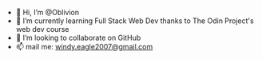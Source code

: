 - 👋 Hi, I’m @Oblivion
- 🌱 I’m currently learning Full Stack Web Dev thanks to The Odin Project's web dev course
- 💞️ I’m looking to collaborate on GitHub
- 📫 mail me: windy.eagle2007@gmail.com

<!---
NightFalconX/NightFalconX is a ✨ special ✨ repository because its `README.md` (this file) appears on your GitHub profile.
You can click the Preview link to take a look at your changes.
--->

